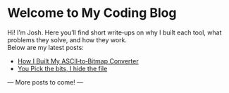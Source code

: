 # Welcome to My Coding Blog

Hi! I’m Josh. Here you’ll find short write‐ups on why I built each tool, what problems they solve, and how they work.  
Below are my latest posts:

- [How I Built My ASCII‐to‐Bitmap Converter](posts/ascii-to-bitmap/index.md)
- [You Pick the bits, I hide the file](posts/any-bits-you-want-stego/index.md)

— More posts to come! —
